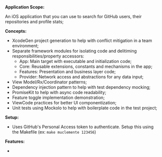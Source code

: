 **Application Scope:**

An iOS application that you can use to search for GitHub users, their repositories and profile stats;

**Concepts:**

- XcodeGen project generation to help with conflict mitigation in a team environment;
- Separate framework modules for isolating code and delitiming responsibilities/property accessors:
    - App: Main target with executable and initialization code;
    - Core: Reusable extensions, constants and mechanisms in the app;
    - Features: Presentation and business layer code;
    - Provider: Network access and abstractions for any data input;
- View Model/Rx/Coordinator patterns;
- Dependency injection pattern to help with test dependency mocking;
- PromiseKit to help with async code readability;
- Feature toggle implementation demonstration;
- ViewCode practices for better UI componentization;
- Unit tests using Mockolo to help with boilerplate code in the test project;

**Setup:**

- Uses GitHub's Personal Access token to authenticate. Setup this using the Makefile (ex: `make muclemente 123456`)

**Features:**

- 